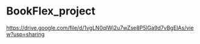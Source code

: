 # BookFlex_project
https://drive.google.com/file/d/1vgLN0qlWj2u7wZse8P5lGa9d7vBgEIAs/view?usp=sharing
